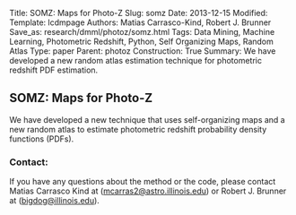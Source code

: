 Title: SOMZ: Maps for Photo-Z
Slug: somz
Date: 2013-12-15
Modified: 
Template: lcdmpage
Authors: Matias Carrasco-Kind, Robert J. Brunner
Save_as: research/dmml/photoz/somz.html
Tags: Data Mining, Machine Learning, Photometric Redshift, Python, Self Organizing Maps, Random Atlas
Type: paper
Parent: photoz
Construction: True
Summary: We have developed a new random atlas estimation technique for photometric redshift PDF estimation.

## SOMZ: Maps for Photo-Z

We have developed a new technique that uses self-organizing maps and a
new random atlas  to estimate photometric redshift probability density
functions (PDFs). 

### Contact:

If you have any questions about the method or the code, please contact
Matias Carrasco Kind at (<mcarras2@astro.illinois.edu>) or Robert J.
Brunner at (<bigdog@illinois.edu>).
